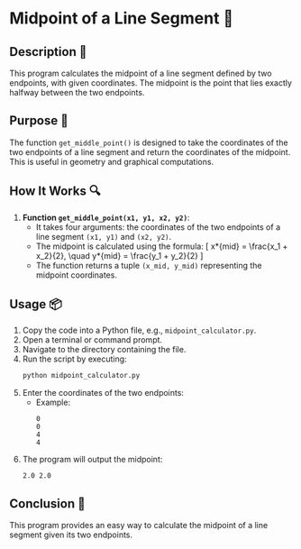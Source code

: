# Midpoint of a Line Segment 🎯

## Description 📝

This program calculates the midpoint of a line segment defined by two endpoints, with given coordinates.
The midpoint is the point that lies exactly halfway between the two endpoints.

## Purpose 🎯

The function `get_middle_point()` is designed to take the coordinates of the two endpoints of a line segment and return the coordinates of the midpoint.
This is useful in geometry and graphical computations.

## How It Works 🔍

1. **Function `get_middle_point(x1, y1, x2, y2)`**:
    - It takes four arguments: the coordinates of the two endpoints of a line segment `(x1, y1)` and `(x2, y2)`.
    - The midpoint is calculated using the formula:
      \[
      x*{mid} = \frac{x_1 + x_2}{2}, \quad y*{mid} = \frac{y_1 + y_2}{2}
      \]
    - The function returns a tuple `(x_mid, y_mid)` representing the midpoint coordinates.

## Usage 📦

1. Copy the code into a Python file, e.g., `midpoint_calculator.py`.
2. Open a terminal or command prompt.
3. Navigate to the directory containing the file.
4. Run the script by executing:
    ```bash
    python midpoint_calculator.py
    ```
5. Enter the coordinates of the two endpoints:
    - Example:
        ```
        0
        0
        4
        4
        ```
6. The program will output the midpoint:
    ```
    2.0 2.0
    ```

## Conclusion 🚀

This program provides an easy way to calculate the midpoint of a line segment given its two endpoints.
